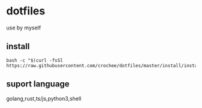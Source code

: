 # dotfiles
use by myself
## install
```shell
bash -c "$(curl -fsSl https://raw.githubusercontent.com/crochee/dotfiles/master/install/install.sh)"
```

## suport language
golang,rust,ts/js,python3,shell
